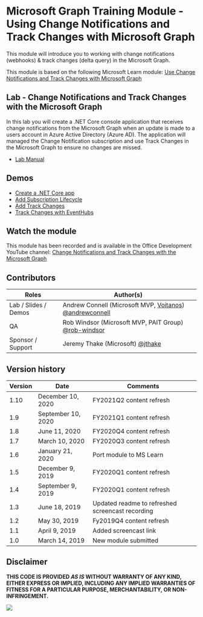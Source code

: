 # Microsoft Graph Training Module - Using Change Notifications and Track Changes with Microsoft Graph

This module will introduce you to working with change notifications (webhooks) & track changes (delta query) in the Microsoft Graph.

This module is based on the following Microsoft Learn module: [Use Change Notifications and Track Changes with Microsoft Graph](https://docs.microsoft.com/learn/modules/msgraph-changenotifications-trackchanges)

## Lab - Change Notifications and Track Changes with the Microsoft Graph

In this lab you will create a .NET Core console application that receives change notifications from the Microsoft Graph when an update is made to a users account in Azure Active Directory (Azure AD). The application will managed the Change Notification subscription and use Track Changes in the Microsoft Graph to ensure no changes are missed.

- [Lab Manual](./Lab.md)

## Demos

- [Create a .NET Core app](./demos/01-create-application)
- [Add Subscription Lifecycle](./demos/02-subscription-management)
- [Add Track Changes](./demos/03-track-changes)
- [Track Changes with EventHubs](./demos/04-azure-eventhub-listener)

## Watch the module

This module has been recorded and is available in the Office Development YouTube channel: [Change Notifications and Track Changes with the Microsoft Graph](https://youtu.be/fThiCZmIcMQ)

## Contributors

| Roles                | Author(s)                                                                                                      |
| -------------------- | -------------------------------------------------------------------------------------------------------------- |
| Lab / Slides / Demos | Andrew Connell (Microsoft MVP, [Voitanos](//github.com/voitanos)) [@andrewconnell](//github.com/andrewconnell) |
| QA                   | Rob Windsor (Microsoft MVP, PAIT Group) [@rob-windsor](//github.com/rob-windsor)                               |
| Sponsor / Support    | Jeremy Thake (Microsoft) [@jthake](//github.com/jthake)                                                        |

## Version history

| Version | Date               | Comments                                         |
| ------- | ------------------ | ------------------------------------------------ |
| 1.10    | December 10, 2020  | FY2021Q2 content refresh                         |
| 1.9     | September 10, 2020 | FY2021Q1 content refresh                         |
| 1.8     | June 11, 2020      | FY2020Q4 content refresh                         |
| 1.7     | March 10, 2020     | FY2020Q3 content refresh                         |
| 1.6     | January 21, 2020   | Port module to MS Learn                          |
| 1.5     | December 9, 2019   | FY2020Q1 content refresh                         |
| 1.4     | September 9, 2019  | FY2020Q1 content refresh                         |
| 1.3     | June 18, 2019      | Updated readme to refreshed screencast recording |
| 1.2     | May 30, 2019       | Fy2019Q4 content refresh                         |
| 1.1     | April 9, 2019      | Added screencast link                            |
| 1.0     | March 14, 2019     | New module submitted                             |

## Disclaimer

**THIS CODE IS PROVIDED _AS IS_ WITHOUT WARRANTY OF ANY KIND, EITHER EXPRESS OR IMPLIED, INCLUDING ANY IMPLIED WARRANTIES OF FITNESS FOR A PARTICULAR PURPOSE, MERCHANTABILITY, OR NON-INFRINGEMENT.**

<img src="https://telemetry.sharepointpnp.com/msgraph-training-changenotifications" />
